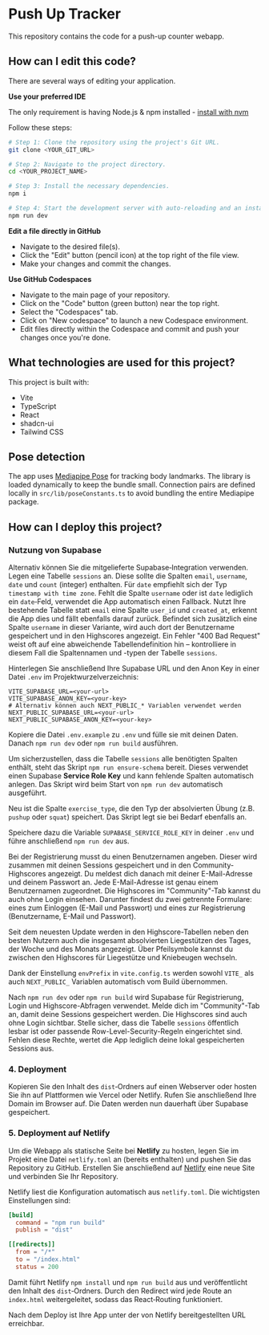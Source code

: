 # Push Up Tracker

This repository contains the code for a push-up counter webapp.
## How can I edit this code?

There are several ways of editing your application.

**Use your preferred IDE**

The only requirement is having Node.js & npm installed - [install with nvm](https://github.com/nvm-sh/nvm#installing-and-updating)

Follow these steps:

```sh
# Step 1: Clone the repository using the project's Git URL.
git clone <YOUR_GIT_URL>

# Step 2: Navigate to the project directory.
cd <YOUR_PROJECT_NAME>

# Step 3: Install the necessary dependencies.
npm i

# Step 4: Start the development server with auto-reloading and an instant preview.
npm run dev
```

**Edit a file directly in GitHub**

- Navigate to the desired file(s).
- Click the "Edit" button (pencil icon) at the top right of the file view.
- Make your changes and commit the changes.

**Use GitHub Codespaces**

- Navigate to the main page of your repository.
- Click on the "Code" button (green button) near the top right.
- Select the "Codespaces" tab.
- Click on "New codespace" to launch a new Codespace environment.
- Edit files directly within the Codespace and commit and push your changes once you're done.

## What technologies are used for this project?

This project is built with:

- Vite
- TypeScript
- React
- shadcn-ui
- Tailwind CSS

## Pose detection

The app uses [Mediapipe Pose](https://developers.google.com/mediapipe) for
tracking body landmarks. The library is loaded dynamically to keep the bundle
small. Connection pairs are defined locally in
`src/lib/poseConstants.ts` to avoid bundling the entire Mediapipe package.

## How can I deploy this project?


### Nutzung von Supabase

Alternativ können Sie die mitgelieferte Supabase‑Integration verwenden. Legen
eine Tabelle `sessions` an. Diese sollte die Spalten `email`, `username`, `date`
und `count` (integer) enthalten. Für `date` empfiehlt sich der Typ `timestamp with time zone`.
Fehlt die Spalte `username` oder ist `date` lediglich ein `date`‑Feld,
verwendet die App automatisch einen Fallback. Nutzt Ihre bestehende Tabelle
statt `email` eine Spalte `user_id` und `created_at`, erkennt die App dies und
fällt ebenfalls darauf zurück. Befindet sich zusätzlich eine Spalte `username`
in dieser Variante, wird auch dort der Benutzername gespeichert und in den
Highscores angezeigt. Ein Fehler "400 Bad Request" weist oft auf eine
abweichende Tabellendefinition hin – kontrolliere in diesem Fall die
Spaltennamen und -typen der Tabelle `sessions`.

Hinterlegen Sie anschließend Ihre Supabase URL und den Anon Key in einer Datei
`.env` im Projektwurzelverzeichnis:

```
VITE_SUPABASE_URL=<your-url>
VITE_SUPABASE_ANON_KEY=<your-key>
# Alternativ können auch NEXT_PUBLIC_* Variablen verwendet werden
NEXT_PUBLIC_SUPABASE_URL=<your-url>
NEXT_PUBLIC_SUPABASE_ANON_KEY=<your-key>
```
Kopiere die Datei `.env.example` zu `.env` und fülle sie mit deinen Daten. Danach `npm run dev` oder `npm run build` ausführen.

Um sicherzustellen, dass die Tabelle `sessions` alle benötigten Spalten enthält, steht das Skript `npm run ensure-schema` bereit. Dieses verwendet einen Supabase **Service Role Key** und kann fehlende Spalten automatisch anlegen. Das Skript wird beim Start von `npm run dev` automatisch ausgeführt.

Neu ist die Spalte `exercise_type`, die den Typ der absolvierten Übung (z.B. `pushup` oder `squat`) speichert. Das Skript legt sie bei Bedarf ebenfalls an.

Speichere dazu die Variable `SUPABASE_SERVICE_ROLE_KEY` in deiner `.env` und führe anschließend `npm run dev` aus.

Bei der Registrierung musst du einen Benutzernamen angeben. Dieser wird zusammen
mit deinen Sessions gespeichert und in den Community-Highscores angezeigt.
Du meldest dich danach mit deiner E-Mail-Adresse und deinem Passwort an.
Jede E-Mail-Adresse ist genau einem Benutzernamen zugeordnet.
Die Highscores im "Community"-Tab kannst du auch ohne Login einsehen. Darunter
findest du zwei getrennte Formulare: eines zum Einloggen (E-Mail und Passwort)
und eines zur Registrierung (Benutzername, E-Mail und Passwort).

Seit dem neuesten Update werden in den Highscore-Tabellen neben den besten Nutzern auch die insgesamt absolvierten Liegestützen des Tages, der Woche und des Monats angezeigt. Über Pfeilsymbole kannst du zwischen den Highscores für Liegestütze und Kniebeugen wechseln.

Dank der Einstellung `envPrefix` in `vite.config.ts` werden sowohl `VITE_` als
auch `NEXT_PUBLIC_` Variablen automatisch vom Build übernommen.


Nach `npm run dev` oder `npm run build` wird Supabase für Registrierung, Login
und Highscore-Abfragen verwendet. Melde dich im "Community"-Tab an, damit deine
Sessions gespeichert werden. Die Highscores sind auch ohne Login sichtbar.
Stelle sicher, dass die Tabelle `sessions` öffentlich lesbar ist oder passende
Row-Level-Security-Regeln eingerichtet sind. Fehlen diese Rechte, wertet die
App lediglich deine lokal gespeicherten Sessions aus.


### 4. Deployment

Kopieren Sie den Inhalt des `dist`‑Ordners auf einen Webserver oder hosten Sie ihn
auf Plattformen wie Vercel oder Netlify. Rufen Sie anschließend Ihre Domain im
Browser auf. Die Daten werden nun dauerhaft über Supabase gespeichert.


### 5. Deployment auf Netlify

Um die Webapp als statische Seite bei **Netlify** zu hosten, legen Sie im Projekt eine Datei `netlify.toml` an (bereits enthalten) und pushen Sie das Repository zu GitHub. Erstellen Sie anschließend auf [Netlify](https://app.netlify.com/) eine neue Site und verbinden Sie Ihr Repository.

Netlify liest die Konfiguration automatisch aus `netlify.toml`. Die wichtigsten Einstellungen sind:

```toml
[build]
  command = "npm run build"
  publish = "dist"

[[redirects]]
  from = "/*"
  to = "/index.html"
  status = 200
```

Damit führt Netlify `npm install` und `npm run build` aus und veröffentlicht den Inhalt des `dist`‑Ordners. Durch den Redirect wird jede Route an `index.html` weitergeleitet, sodass das React‑Routing funktioniert.

Nach dem Deploy ist Ihre App unter der von Netlify bereitgestellten URL erreichbar.
